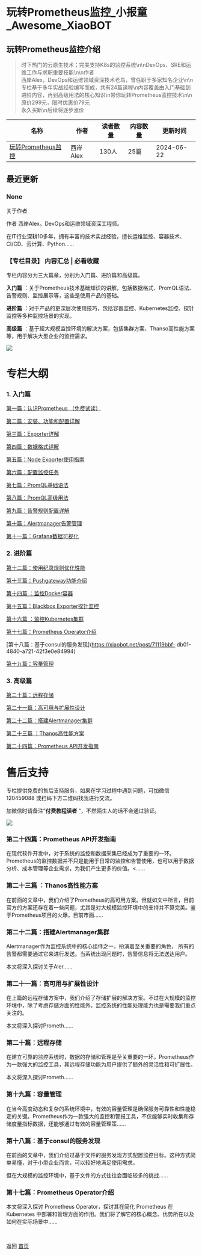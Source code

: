 # 玩转Prometheus监控_小报童_Awesome_XiaoBOT

## 玩转Prometheus监控介绍
> 时下热门的云原生技术；完美支持K8s的监控系统\n\nDevOps、SRE和运维工作与求职重要技能\n\n作者  
西岸Alex，DevOps和运维领域资深技术老鸟，曾任职于多家知名企业\n\n专栏基于多年实战经验编写而成，共有24篇课程\n内容覆盖由入门基础到进阶内容，再到高级用法的核心知识\n带你玩转Prometheus监控技术\n\n原价299元，限时优惠价79元  
永久买断\n后续将逐步涨价  
  


|名称|作者|读者数量|内容数量|更新时间|
|---|---|---|---|---|
|[玩转Prometheus监控](https://xiaobot.net/p/prom?refer=0b133df9-27dc-423b-8101-639049001c13)|西岸Alex|130人|25篇|2024-06-22|

## 最近更新
### None

关于作者

作者 西岸Alex，DevOps和运维领域资深工程师。

在IT行业深耕10多年，拥有丰富的技术实战经验，擅长运维监控、容器技术、CI/CD、云计算、Python......

### 【专栏目录】 内容汇总 | 必看收藏

专栏内容分为三大篇章，分别为入门篇、进阶篇和高级篇。

**入门篇** ：关于Prometheus技术基础知识的讲解，包括数据格式、PromQL语法、告警规则、监控展示等，这些是使用产品的基础。

**进阶篇** ：对于产品的更深层次使用技巧，包括容器监控、Kubernetes监控、探针监控等多种监控场景的实现。

**高级篇** ：基于超大规模监控环境的解决方案，包括集群方案、Thanso高性能方案等，用于解决大型企业的监控需求。

![](https://static.xiaobot.net/file/2024-06-22/387364/bb2019cad1c578999ba3937099148c32.png)

# 专栏大纲

### **1\. 入门篇**

[第一篇：认识Prometheus
（免费试读）](https://xiaobot.net/post/375ed705-d55f-424c-a350-364a6e5804fb)

[第二篇：安装、功能和配置详解](https://xiaobot.net/post/03b5fdd6-8b10-451d-afbf-1ec2ad040fc2)

[第三篇：Exporter详解](https://xiaobot.net/post/0b1304ba-d679-4732-9476-957a5b0dcdc6)

[第四篇：数据格式详解](https://xiaobot.net/post/9ad33333-6103-4998-b974-8430c23fa3d3)

[第五篇：Node
Exporter使用指南](https://xiaobot.net/post/7cf37cce-0114-44f1-80c9-e8ee29e94afe)

[第六篇：配置监控任务](https://xiaobot.net/post/a251b34b-3593-4b94-a438-dd9a86f1fc3f)

[第七篇：PromQL基础语法](https://xiaobot.net/post/2f0da9b0-3a74-4803-95a9-4c51fa24f420)

[第八篇：PromQL高级用法](https://xiaobot.net/post/d7731a9d-cc66-4a95-87f2-2ab05443c291)

[第九篇：告警规则配置详解](https://xiaobot.net/post/e8ec2398-4453-458c-87ed-4ff0bf1fa5f0)

[第十篇：Alertmanager告警管理](https://xiaobot.net/post/34982111-c1cc-40cc-a905-497fed68007e)

[第十一篇：Grafana数据可视化](https://xiaobot.net/post/54a1dcf6-06eb-43c9-ac8c-94c661c6219f)

### 2\. 进阶**篇**

[第十二篇：使用纪录规则优化性能](https://xiaobot.net/post/bf9d0d1a-15af-4f11-a860-d0ce3363a3dd)

[第十三篇：Pushgateway功能介绍](https://xiaobot.net/post/127dc621-7e83-41f7-a078-889d550efbfc)

[第十四篇
：监控Docker容器](https://xiaobot.net/post/cf80dada-36f8-4269-981d-5c5eafed9805)

[第十五篇：Blackbox
Exporter探针监控](https://xiaobot.net/post/7f88d90c-3934-4599-a16b-92516b912c61)

[第十六篇
：监控Kubernetes集群](https://xiaobot.net/post/de9bb76d-e5bd-40b3-9bfa-a46af513fc00)

[第十七篇：Prometheus
Operator介绍](https://xiaobot.net/post/48087b7b-f6dc-4f84-9c71-5adaf8cc4a73)

[第十八篇：基于consul的服务发现](https://xiaobot.net/post/71119bbf-
db01-4840-a721-42f3e0e84994)

[第十九篇：容量管理](https://xiaobot.net/post/94762625-0cc9-448f-8a78-8dc5040bc363)

### 3\. 高级篇

[第二十篇：远程存储](https://xiaobot.net/post/dff0c44c-7f4d-4446-9cbb-dd4af431cd5a)

[第二十一篇：高可用与扩展性设计](https://xiaobot.net/post/a42df7ae-b32d-473c-bb25-a663ed34a0ab)

[第二十二篇：搭建Alertmanager集群](https://xiaobot.net/post/db5e39e3-db60-4589-8e5f-f89c642dc362)

[第二十三篇
：Thanos高性能方案](https://xiaobot.net/post/3741133b-619a-41b6-8c7d-b98117969242)

[第二十四篇：Prometheus
API开发指南](https://xiaobot.net/post/0dc1f586-6bf7-4853-9a73-23b393993e61)

# **售后支持**

专栏提供免费的售后支持服务，如果在学习过程中遇到问题，可加微信120459088 或扫码下方二维码找我进行交流。

加微信时请备注”**付费教程读者** “，不然陌生人的话不会通过验证。

![](https://static.xiaobot.net/file/2024-08-31/387364/3328d681065cf7f8f60a86829964f076.png)

### 第二十四篇：Prometheus API开发指南

在现代软件开发中，对于系统的监控和数据采集已经成为了重要的一环。Prometheus的监控数据并不只是能用于日常的监控和告警使用，也可以用于数据分析、成本管理等企业需求，为我们产生更多的价值。<......

### 第二十三篇 ：Thanos高性能方案

在前面的文章中，我们介绍了Prometheus的高可用方案。但就如文中所言，目前官方的方案还存在着一些问题，尤其是对大规模监控环境中的支持并不算完美。鉴于Prometheus项目的火爆，目前市面......

### 第二十二篇：搭建Alertmanager集群

Alertmanager作为监控系统中的核心组件之一，扮演着至关重要的角色， 所有的告警都需要通过它来进行发送。当系统出现问题时，告警信息将无法送达用户。

本文将深入探讨关于Aler......

### 第二十一篇：高可用与扩展性设计

在上篇的远程存储方案中，我们介绍了存储扩展的解决方案。不过在大规模的监控环境中，除了考虑存储方面的性能外，监控系统的性能处理能力也是需要我们重点关注的。

本文将深入探讨Prometh......

### 第二十篇：远程存储

在建立可靠的监控系统时，数据的存储和管理是至关重要的一环。Prometheus作为一款强大的监控工具，其远程存储功能为用户提供了额外的灵活性和可扩展性。

本文将深入探讨Prometh......

### 第十九篇：容量管理

在当今高度动态和复杂的系统环境中，有效的容量管理是确保服务可靠性和性能稳定的关键。Prometheus作为一款强大的监控和警报工具，不仅能够实时收集和存储度量指标数据，还能够通过有效的容量管理策......

### 第十八篇：基于consul的服务发现

在前面的文章中，我们介绍过基于文件的服务发现方式配置监控目标。这种方式简单易懂，对于小型企业而言，可以较好地满足使用需求。

但在大规模的监控环境中，基于文件的方式往往会面临较多的挑战......

### 第十七篇：Prometheus Operator介绍

本文将深入探讨 Prometheus Operator，探讨其在简化 Prometheus 在 Kubernetes
中部署和管理方面的作用。我们将了解它的核心概念、优势所在以及如何在实际场景中......


<a href="https://github.com/Reno9527/awesome-xiaobot" style="color: white; text-decoration: none;">awesome-xiaobot</a>

返回 [首页](../README.md)
